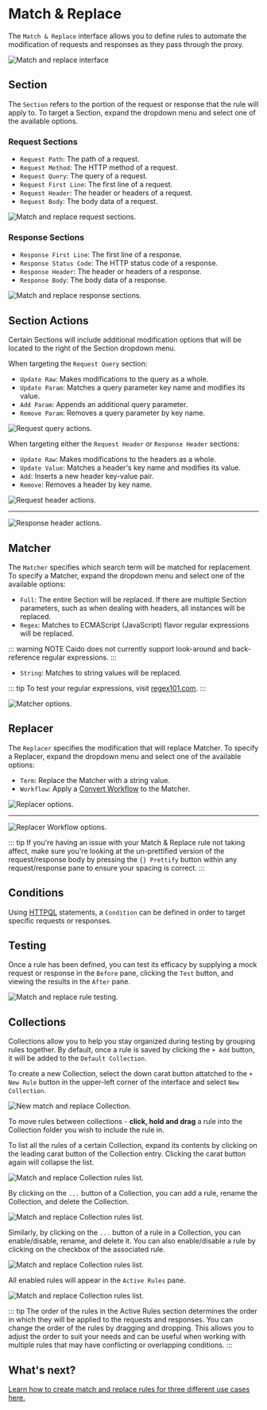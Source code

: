 # Match & Replace

The `Match & Replace` interface allows you to define rules to automate the modification of requests and responses as they pass through the proxy.

<img alt="Match and replace interface" src="/_images/match_and_replace.png" center/>

## Section

The `Section` refers to the portion of the request or response that the rule will apply to. To target a Section, expand the dropdown menu and select one of the available options.

### Request Sections

- `Request Path`: The path of a request.
- `Request Method`: The HTTP method of a request.
- `Request Query`: The query of a request.
- `Request First Line`: The first line of a request.
- `Request Header`: The header or headers of a request.
- `Request Body`: The body data of a request.

<img alt="Match and replace request sections." src="/_images/request_sections.png" center/>

### Response Sections

- `Response First Line`: The first line of a response.
- `Response Status Code`: The HTTP status code of a response.
- `Response Header`: The header or headers of a response.
- `Response Body`: The body data of a response.

<img alt="Match and replace response sections." src="/_images/response_sections.png" center/>

## Section Actions

Certain Sections will include additional modification options that will be located to the right of the Section dropdown menu.

When targeting the `Request Query` section:

- `Update Raw`: Makes modifications to the query as a whole.
- `Update Param`: Matches a query parameter key name and modifies its value.
- `Add Param`: Appends an additional query parameter.
- `Remove Param`: Removes a query parameter by key name.

<img alt="Request query actions." src="/_images/request_query_actions.png" center/>

When targeting either the `Request Header` or `Response Header` sections:

- `Update Raw`: Makes modifications to the headers as a whole.
- `Update Value`: Matches a header's key name and modifies its value.
- `Add`: Inserts a new header key-value pair.
- `Remove`: Removes a header by key name.

<img alt="Request header actions." src="/_images/request_header_actions.png" center/>

---

<img alt="Response header actions." src="/_images/response_header_actions.png" center/>

## Matcher

The `Matcher` specifies which search term will be matched for replacement. To specify a Matcher, expand the dropdown menu and select one of the available options:

- `Full`: The entire Section will be replaced. If there are multiple Section parameters, such as when dealing with headers, all instances will be replaced.
- `Regex`: Matches to ECMAScript (JavaScript) flavor regular expressions will be replaced.

::: warning NOTE
Caido does not currently support look-around and back-reference regular expressions.
:::

- `String`: Matches to string values will be replaced.

::: tip
To test your regular expressions, visit [regex101.com](https://regex101.com/).
:::

<img alt="Matcher options." src="/_images/matcher.png" center/>

## Replacer

The `Replacer` specifies the modification that will replace Matcher. To specify a Replacer, expand the dropdown menu and select one of the available options:

- `Term`: Replace the Matcher with a string value.
- `Workflow`: Apply a [Convert Workflow](/concepts/workflows_intro.html#convert-workflows) to the Matcher.

<img alt="Replacer options." src="/_images/replacer.png" center/>

---

<img alt="Replacer Workflow options." src="/_images/replacer_workflow.png" center/>

::: tip
If you're having an issue with your Match & Replace rule not taking affect,
make sure you're looking at the un-prettified version of the request/response body by pressing the `{} Prettify` button within any request/response pane to ensure your spacing is correct.
:::

## Conditions

Using [HTTPQL](/reference/httpql.html) statements, a `Condition` can be defined in order to target specific requests or responses.

## Testing

Once a rule has been defined, you can test its efficacy by supplying a mock request or response in the `Before` pane, clicking the `Test` button, and viewing the results in the `After` pane.

<img alt="Match and replace rule testing." src="/_images/match_replace_rule_test.png" center/>

## Collections

Collections allow you to help you stay organized during testing by grouping rules together. By default, once a rule is saved by clicking the `+ Add` button, it will be added to the `Default Collection`.

To create a new Collection, select the down carat button attatched to the `+ New Rule` button in the upper-left corner of the interface and select `New Collection`.

<img alt="New match and replace Collection." src="/_images/new_match_replace_collection.png" center/>

To move rules between collections - **click, hold and drag** a rule into the Collection folder you wish to include the rule in.

To list all the rules of a certain Collection, expand its contents by clicking on the leading carat button of the Collection entry. Clicking the carat button again will collapse the list.

<img alt="Match and replace Collection rules list." src="/_images/match_replace_collection_rules_list.png" center/>

By clicking on the `...` button of a Collection, you can add a rule, rename the Collection, and delete the Collection.

<img alt="Match and replace Collection rules list." src="/_images/match_replace_collection_options.png" center/>

Similarly, by clicking on the `...` button of a rule in a Collection, you can enable/disable, rename, and delete it. You can also enable/disable a rule by clicking on the checkbox of the associated rule.

<img alt="Match and replace Collection rules list." src="/_images/match_replace_rule_options.png" center/>

All enabled rules will appear in the `Active Rules` pane.

<img alt="Match and replace Collection rules list." src="/_images/match_replace_active_rules.png" center/>

::: tip
The order of the rules in the Active Rules section determines the order in which they will be applied to the requests and responses. You can change the order of the rules by dragging and dropping. This allows you to adjust the order to suit your needs and can be useful when working with multiple rules that may have conflicting or overlapping conditions.
:::

## What's next?

[Learn how to create match and replace rules for three different use cases here.](/guides/match_replace.md)
